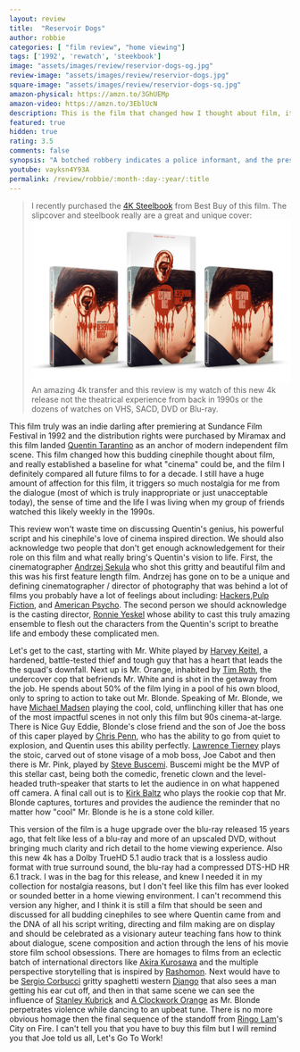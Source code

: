 ```yaml
---
layout: review
title:  "Reservoir Dogs"
author: robbie
categories: [ "film review", "home viewing"]
tags: ['1992', 'rewatch', 'steekbook']
image: "assets/images/review/reservior-dogs-og.jpg"
review-image: "assets/images/review/reservior-dogs.jpg"
square-image: "assets/images/review/reservior-dogs-sq.jpg"
amazon-physical: https://amzn.to/3GhUEMp
amazon-video: https://amzn.to/3EblUcN
description: This is the film that changed how I thought about film, it changed my perspective on what movies could be, and was probably the film I watched more then any other in the 1990s.
featured: true
hidden: true
rating: 3.5
comments: false
synopsis: "A botched robbery indicates a police informant, and the pressure mounts in the aftermath at a warehouse. Crime begets violence as the survivors -- veteran Mr. White, newcomer Mr. Orange, psychopathic parolee Mr. Blonde, bickering weasel Mr. Pink and Nice Guy Eddie -- unravel."  
youtube: vayksn4Y93A
permalink: /review/robbie/:month-:day-:year/:title
---
```

> I recently purchased the <a href="https://www.bestbuy.com/site/reservoir-dogs-steelbook-includes-digital-copy-4k-ultra-hd-blu-ray-blu-ray-only--best-buy-1992/6521312.p?skuId=6521312">4K Steelbook</a> from Best Buy of this film. The slipcover and steelbook really are a great and unique cover: 
![Image of the Reservoir Dogs Steelbook from Best Buy](/assets/images/review/rd-bb.jpg "The Best Buy exclusive steelbook with a slipcover")
 An amazing 4k transfer and this review is my watch of this new 4k release not the theatrical experience from back in 1990s or the dozens of watches on VHS, SACD, DVD or Blu-ray.

This film truly was an indie darling after premiering at Sundance Film Festival in 1992 and the distribution rights were purchased by Miramax and this film landed [Quentin Tarantino](https://www.imdb.com/name/nm0000233/) as an anchor of modern independent film scene. This film changed how this budding cinephile thought about film, and really established a baseline for what "cinema" could be, and the film I definitely compared all future films to for a decade. I still have a huge amount of affection for this film, it triggers so much nostalgia for me from the dialogue (most of which is truly inappropriate or just unacceptable today), the sense of time and the life I was living when my group of friends watched this likely weekly in the 1990s. 

This review won't waste time on discussing Quentin's genius, his powerful script and his cinephile's love of cinema inspired direction.  We should also acknowledge two people that don't get enough acknowledgement for their role on this film and what really bring's Quentin's vision to life. First, the cinematographer [Andrzej Sekula](https://www.imdb.com/name/nm0782900/) who shot this gritty and beautiful film and this was his first feature length film.  Andrzej has gone on to be a unique and defining cinematographer / director of photography that was behind a lot of films you probably have a lot of feelings about including: [Hackers](https://www.imdb.com/title/tt0113243/),[Pulp Fiction](https://www.imdb.com/title/tt0110912/), and [American Psycho](https://www.imdb.com/title/tt0144084/). The second person we should acknowledge is the casting director, [Ronnie Yeskel](https://www.imdb.com/name/nm0947733/) whose ability to cast this truly amazing ensemble to flesh out the characters from the Quentin's script to breathe life and embody these complicated men.

Let's get to the cast, starting with Mr. White played by [Harvey Keitel](https://www.imdb.com/name/nm0000172/), a hardened, battle-tested thief and tough guy that has a heart that leads the the squad's downfall.  Next up is Mr. Orange, inhabited by [Tim Roth](https://www.imdb.com/name/nm0000619/), the undercover cop that befriends Mr. White and is shot in the getaway from the job.  He spends about 50% of the film lying in a pool of his own blood, only to spring to action to take out Mr. Blonde. Speaking of Mr. Blonde, we have [Michael Madsen](https://www.imdb.com/name/nm0000514/) playing the cool, cold, unflinching killer that has one of the most impactful scenes in not only this film but 90s cinema-at-large. There is Nice Guy Eddie, Blonde's close friend and the son of Joe the boss of this caper played by [Chris Penn](https://www.imdb.com/name/nm0001606/), who has the ability to go from quiet to explosion, and Quentin uses this ability perfectly.  [Lawrence Tierney](https://www.imdb.com/name/nm0862937/) plays the stoic, carved out of stone visage of a mob boss, Joe Cabot and then there is Mr. Pink, played by [Steve Buscemi](https://www.imdb.com/name/nm0000114/).  Buscemi might be the MVP of this stellar cast, being both the comedic, frenetic clown and the level-headed truth-speaker that starts to let the audience in on what happened off camera. A final call out is to [Kirk Baltz](https://www.imdb.com/name/nm0051257/) who plays the rookie cop that Mr. Blonde captures, tortures and provides the audience the reminder that no matter how "cool" Mr. Blonde is he is a stone cold killer.

This version of the film is a huge upgrade over the blu-ray released 15 years ago, that felt like less of a blu-ray and more of an upscaled DVD, without bringing much clarity and rich detail to the home viewing experience.  Also this new 4k has a Dolby TrueHD 5.1 audio track that is a lossless audio format with true surround sound, the blu-ray had a compressed DTS-HD HR 6.1 track.  I was in the bag for this release, and knew I needed it in my collection for nostalgia reasons, but I don't feel like this film has ever looked or sounded better in a home viewing environment.  I can't recommend this version any higher, and I think it is still a film that should be seen and discussed for all budding cinephiles to see where Quentin came from and the DNA of all his script writing, directing and film making are on display and should be celebrated as a visionary auteur teaching fans how to think about dialogue, scene composition and action through the lens of his movie store film school obsessions. There are homages to films from an eclectic batch of international directors like [Akira Kurosawa](https://www.imdb.com/name/nm0000041/) and the multiple perspective storytelling that is inspired by [Rashomon](https://www.imdb.com/title/tt0042876/). Next would have to be [Sergio Corbucci](https://www.imdb.com/name/nm0179281/) gritty spaghetti western [Django](https://www.imdb.com/title/tt0060315/) that also sees a man getting his ear cut off, and then in that same scene we can see the influence of [Stanley Kubrick](https://www.imdb.com/name/nm0000040/) and [A Clockwork Orange](https://www.imdb.com/title/tt0066921/) as Mr. Blonde perpetrates violence while dancing to an upbeat tune. There is no more obvious homage then the final sequence of the standoff from [Ringo Lam](https://www.imdb.com/name/nm0482681/)'s City on Fire.  I can't tell you that you have to buy this film but I will remind you that Joe told us all, Let's Go To Work!
